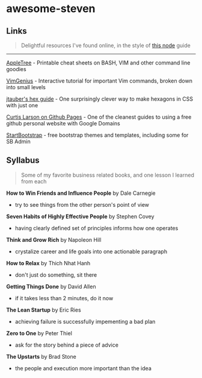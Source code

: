 # awesome-steven

## Links
> Delightful resources I've found online, in the style of [this node](https://github.com/sindresorhus/awesome-nodejs) guide

---

[AppleTree](https://appletree.or.kr/quick_reference_cards/Unix-Linux/) - Printable cheat sheets on BASH, VIM and other command line goodies

[VimGenius](http://www.vimgenius.com/) - Interactive tutorial for important Vim commands, broken down into small levels

[jtauber's hex guide](https://jtauber.github.io/articles/css-hexagon.html) - One surprisingly clever way to make hexagons in CSS with just one <div>

[Curtis Larson on Github Pages](http://www.curtismlarson.com/blog/2015/04/12/github-pages-google-domains/) - One of the cleanest guides to using a free github personal website with Google Domains 

[StartBootstrap](https://startbootstrap.com/) - free bootstrap themes and templates, including some for SB Admin

## Syllabus
> Some of my favorite business related books, and one lesson I learned from each

**How to Win Friends and Influence People** by Dale Carnegie

* try to see things from the other person's point of view

**Seven Habits of Highly Effective People** by Stephen Covey

* having clearly defined set of principles informs how one operates

**Think and Grow Rich** by Napoleon Hill

* crystalize career and life goals into one actionable paragraph

**How to Relax** by Thich Nhat Hanh

* don't just do something, sit there

**Getting Things Done** by David Allen

* if it takes less than 2 minutes, do it now

**The Lean Startup** by Eric Ries

* achieving failure is successfully impementing a bad plan

**Zero to One** by Peter Thiel

* ask for the story behind a piece of advice

**The Upstarts** by Brad Stone

* the people and execution more important than the idea
